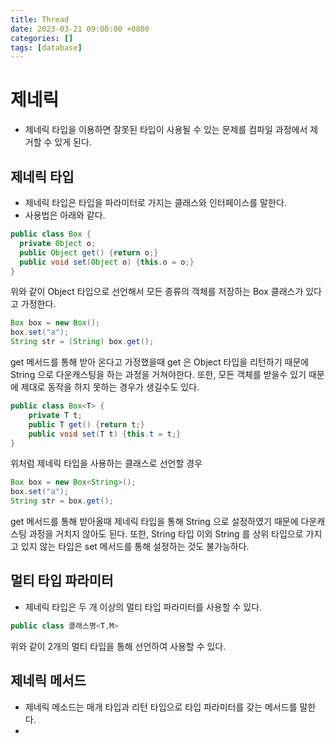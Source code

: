 ```yaml
---
title: Thread
date: 2023-03-21 09:00:00 +0800
categories: []
tags: [database]
---
```


# 제네릭
- 제네릭 타입을 이용하면 잘못된 타입이 사용될 수 있는 문제를 컴파일 과정에서 제거할 수 있게 된다.

## 제네릭 타입
- 제네릭 타입은 타입을 파라미터로 가지는 클래스와 인터페이스를 말한다.
- 사용법은 아래와 같다.
```java
public class Box {
  private Object o;
  public Object get() {return o;}
  public void set(Object o) {this.o = o;}
}
```
위와 같이 Object 타입으로 선언해서 모든 종류의 객체를 저장하는 Box 클래스가 있다고 가정한다.

```java
Box box = new Box();
box.set("a");
String str = (String) box.get();
```
get 메서드를 통해 받아 온다고 가정했을때 get 은 Object 타입을 리턴하기 때문에 String 으로 다운캐스팅을 하는 과정을 거쳐야한다.
또한, 모든 객체를 받을수 있기 때문에 제대로 동작을 하지 못하는 경우가 생길수도 있다.

```java
public class Box<T> {
    private T t;
    public T get() {return t;}
    public void set(T t) {this.t = t;}
}
```
위처럼 제네릭 타입을 사용하는 클래스로 선언할 경우
```java
Box box = new Box<String>();
box.set("a");
String str = box.get();
```
get 메서드를 통해 받아올때 제네릭 타입을 통해 String 으로 설정하였기 때문에 다운캐스팅 과정을 거치지 않아도 된다.
또한, String 타입 이외 String 를 상위 타입으로 가지고 있지 않는 타입은 set 메서드를 통해 설정하는 것도 불가능하다.

## 멀티 타입 파라미터
- 제네릭 타입은 두 개 이상의 멀티 타입 파라미터를 사용할 수 있다.
```java
public class 클래스명<T,M>
```
위와 같이 2개의 멀티 타입을 통해 선언하여 사용할 수 있다.

## 제네릭 메서드
- 제네릭 메소드는 매개 타입과 리턴 타입으로 타입 파라미터를 갖는 메서드를 말한다.
-
